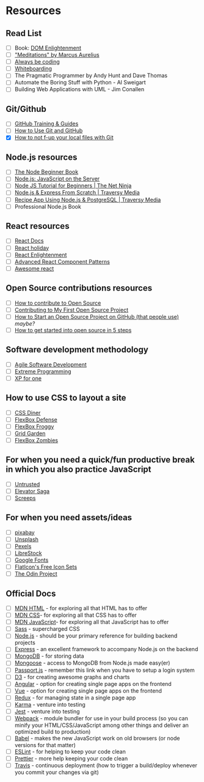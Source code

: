 # Resources

## Read List

- [ ]  Book: [DOM Enlightenment](http://domenlightenment.com/)
- [ ]  ["Meditations" by Marcus Aurelius](https://www.goodreads.com/book/show/662925.Meditations)
- [ ]  [Always be coding](https://medium.com/always-be-coding/abc-always-be-coding-d5f8051afce2)
- [ ]  [Whiteboarding](https://writing.pupius.co.uk/whiteboarding-4df873dbba2e)
- [ ]  The Pragmatic Programmer by Andy Hunt and Dave Thomas
- [ ]  Automate the Boring Stuff with Python - Al Sweigart
- [ ]  Building Web Applications with UML - Jim Conallen

## Git/Github
- [ ]  [GitHub Training & Guides](https://www.youtube.com/playlist?list=PLg7s6cbtAD15G8lNyoaYDuKZSKyJrgwB-)
- [ ]  [How to Use Git and GitHub](https://www.udacity.com/course/how-to-use-git-and-github--ud775)
- [x]  [How to not f-up your local files with Git](https://medium.com/@francesco.agnoletto/how-to-not-f-up-your-local-files-with-git-part-1-e0756c88fd3c)
## Node.js resources
- [ ]  [The Node Beginner Book](https://www.nodebeginner.org/)
- [ ]  [Node.js: JavaScript on the Server](https://www.youtube.com/watch?v=F6k8lTrAE2g)
- [ ]  [Node JS Tutorial for Beginners | The Net Ninja](https://www.youtube.com/watch?v=w-7RQ46RgxU&list=PL4cUxeGkcC9gcy9lrvMJ75z9maRw4byYp)
- [ ]  [Node.js & Express From Scratch | Traversy Media](https://www.youtube.com/watch?v=k_0ZzvHbNBQ&list=PLillGF-RfqbYRpji8t4SxUkMxfowG4Kqp)
- [ ]  [Recipe App Using Node.js & PostgreSQL | Traversy Media](https://www.youtube.com/watch?v=AFiqctkoVJ4&list=PLillGF-RfqbaEmlPcX5e_ejaK7Y5MydkW)
- [ ]  Professional Node.js Book
## React resources
- [ ]  [React Docs](https://reactjs.org/docs/hello-world.html)
- [ ]  [React holiday](https://react.holiday/)
- [ ]  [React Enlightenment](https://www.reactenlightenment.com/)
- [ ]  [Advanced React Component Patterns](https://egghead.io/courses/advanced-react-component-patterns)
- [ ]  [Awesome react](https://github.com/enaqx/awesome-react)
## Open Source contributions resources
- [ ]  [How to contribute to Open Source](https://opensource.guide/how-to-contribute/)
- [ ]  [Contributing to My First Open Source Project](https://hackernoon.com/contributing-to-my-first-open-source-project-3e432c5e8caa)
- [ ]  [How to Start an Open Source Project on GitHub (that people use)](https://medium.freecodecamp.org/i-made-my-first-open-source-contribution-within-200-days-and-how-you-can-too-4d5bdbd63fad) _maybe?_
- [ ]  [How to get started into open source in 5 steps](http://www.barryclark.co/starting-an-open-source-project/)
## Software development methodology
- [ ]  [Agile Software Development](https://www.edx.org/course/agile-software-development-ethx-asd-1x)
- [ ]  [Extreme Programming](http://xp.c2.com/ExtremeProgramming.html)
- [ ]  [XP for one](http://xp.c2.com/ExtremeProgrammingForOne.html)
## How to use CSS to layout a site
- [ ]  [CSS Diner](https://flukeout.github.io/)
- [ ]  [FlexBox Defense](http://www.flexboxdefense.com/)
- [ ]  [FlexBox Froggy](http://flexboxfroggy.com/)
- [ ]  [Grid Garden](http://cssgridgarden.com/)
- [ ]  [FlexBox Zombies](http://geddski.teachable.com/p/flexbox-zombies)
## For when you need a quick/fun productive break in which you also practice JavaScript
- [ ]  [Untrusted](https://alexnisnevich.github.io/untrusted/)
- [ ]  [Elevator Saga](http://play.elevatorsaga.com/)
- [ ]  [Screeps](https://screeps.com)
## For when you need assets/ideas
- [ ]  [pixabay](https://pixabay.com/)
- [ ]  [Unsplash](https://unsplash.com/)
- [ ]  [Pexels](https://www.pexels.com/)
- [ ]  [LibreStock](http://librestock.com/)
- [ ]  [Google Fonts](https://fonts.google.com/)
- [ ]  [FlatIcon's Free Icon Sets](https://www.flaticon.com/packs?license=selection&order_by=1)
- [ ]  [The Odin Project](http://www.theodinproject.com/)
## Official Docs
- [ ]  [MDN HTML](https://developer.mozilla.org/en-US/docs/Web/HTML) - for exploring all that HTML has to offer
- [ ]  [MDN CSS](https://developer.mozilla.org/en-US/docs/Web/CSS)- for exploring all that CSS has to offer
- [ ]  [MDN JavaScript](https://developer.mozilla.org/en-US/docs/Web/JavaScript)- for exploring all that JavaScript has to offer
- [ ]  [Sass](http://sass-lang.com/guide) - supercharged CSS
- [ ]  [Node.js](https://nodejs.org/en/docs/) - should be your primary reference for building backend projects
- [ ]  [Express](https://expressjs.com/) - an excellent framework to accompany Node.js on the backend
- [ ]  [MongoDB](https://docs.mongodb.com/) - for storing data
- [ ]  [Mongoose](http://mongoosejs.com/) - access to MongoDB from Node.js made easy(er)
- [ ]  [Passport.js](http://passportjs.org/) - remember this link when you have to setup a login system
- [ ]  [D3](https://d3js.org/) - for creating awesome graphs and charts
- [ ]  [Angular](https://angular.io/) - option for creating single page apps on the frontend
- [ ]  [Vue](https://vuejs.org/) - option for creating single page apps on the frontend
- [ ]  [Redux](http://redux.js.org/) - for managing state in a single page app
- [ ]  [Karma](https://karma-runner.github.io/1.0/index.html) - venture into testing
- [ ]  [Jest](https://facebook.github.io/jest/) - venture into testing
- [ ]  [Webpack](https://webpack.github.io/) - module bundler for use in your build process (so you can minify your HTML/CSS/JavaScript among other things and deliver an optimized build to production)
- [ ]  [Babel](http://babeljs.io/) - makes the new JavaScript work on old browsers (or node versions for that matter)
- [ ]  [ESLint](https://eslint.org/) - for helping to keep your code clean
- [ ]  [Prettier](https://prettier.io/) - more help keeping your code clean
- [ ]  [Travis](https://travis-ci.org/) - continuous deployment (how to trigger a build/deploy whenever you commit your changes via git)
